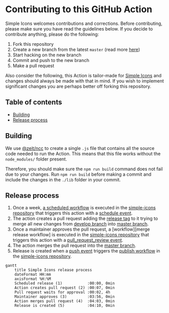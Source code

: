 # Contributing to this GitHub Action

Simple Icons welcomes contributions and corrections. Before contributing, please make sure you have read the guidelines below. If you decide to contribute anything, please do the following:

1. Fork this repository
1. Create a new branch from the latest `master` (read more [here](https://guides.github.com/introduction/flow/))
1. Start hacking on the new branch
1. Commit and push to the new branch
1. Make a pull request

Also consider the following, this Action is tailor-made for [Simple Icons] and changes should always be made with that in mind. If you wish to implement significant changes you are perhaps better off forking this repository.

## Table of contents

* [Building](#building)
* [Release process](#release-process)

## Building

We use [@zeit/ncc](https://github.com/zeit/ncc#readme) to create a single `.js` file that contains all the source code needed to run the Action. This means that this file works without the `node_modules/` folder present.

Therefore, you should make sure the `npm run build` command does not fail due to your changes. Run `npm run build` before making a commit and include the changes in the `./lib` folder in your commit.

## Release process

1. Once a week, [a scheduled workflow][create-release-workflow] is executed in the [simple-icons repository] that triggers this action with a [schedule event].
2. The action creates a pull request adding the [release tag] to it trying to merge all new changes from [develop branch] into [master branch].
3. Once a maintainer approves the pull request, a [workflow][merge release workflow] is executed in the [simple-icons repository] that triggers this action with a [pull_request_review event].
4. The action merges the pull request into the [master branch].
5. Release is created when a [push event] triggers the [publish workflow] in the [simple-icons repository].

```mermaid
gantt
    title Simple Icons release process
    dateFormat HH:mm
    axisFormat %H:%M
    Scheduled release (1)           :00:00, 0min
    Action creates pull request (2) :00:07, 0min
    Pull request waits for approval :00:02, 4h
    Maintainer approves (3)         :03:56, 0min
    Action merges pull request (4)  :04:03, 0min
    Release is created (5)          :04:10, 0min
```

[Simple Icons]: https://github.com/simple-icons/simple-icons
[simple-icons repository]: https://github.com/simple-icons/simple-icons
[create-release-workflow]: https://github.com/simple-icons/simple-icons/blob/4867c03d69d851500584ae42ad2d7c544b4cdb27/.github/workflows/create-release.yml
[merge-release-workflow]: https://github.com/simple-icons/simple-icons/blob/4867c03d69d851500584ae42ad2d7c544b4cdb27/.github/workflows/merge-release.yml
[schedule event]: https://docs.github.com/en/actions/using-workflows/events-that-trigger-workflows#schedule
[pull_request_review event]: https://docs.github.com/en/actions/using-workflows/events-that-trigger-workflows#pull_request_review
[push event]: https://docs.github.com/en/actions/using-workflows/events-that-trigger-workflows#push
[release tag]: https://github.com/simple-icons/simple-icons/pulls?q=label%3Arelease
[develop branch]: https://github.com/simple-icons/simple-icons/tree/develop
[master branch]: https://github.com/simple-icons/simple-icons/tree/master
[publish workflow]: https://github.com/simple-icons/simple-icons/blob/4867c03d69d851500584ae42ad2d7c544b4cdb27/.github/workflows/publish.yml
